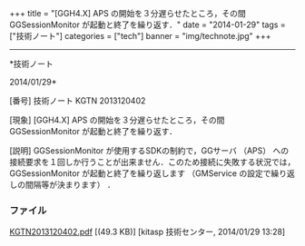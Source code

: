 ﻿+++
title = "[GGH4.X] APS の開始を３分遅らせたところ，その間 GGSessionMonitor が起動と終了を繰り返す．"
date = "2014-01-29"
tags = ["技術ノート"]
categories = ["tech"]
banner = "img/technote.jpg"
+++

-----------------------------------------------------------------------------------------------------------------------------

*技術ノート

2014/01/29*


[番号]
技術ノート KGTN 2013120402

[現象]
[GGH4.X] APS の開始を３分遅らせたところ，その間 GGSessionMonitor
が起動と終了を繰り返す．

[説明]
GGSessionMonitor が使用するSDKの制約で，GGサーバ （APS）
への接続要求を１回しか行うことが出来ません．このため接続に失敗する状況では，
GGSessionMonitor が起動と終了を繰り返します （GMService
の設定で繰り返しの間隔等が決まります） ．


### ファイル

 
 


[KGTN2013120402.pdf](http://techreport.kitasp.net/attachments/download/1437/KGTN2013120402.pdf)
 [(49.3 KB)] [kitasp 技術センター, 2014/01/29
13:28]


 


 


